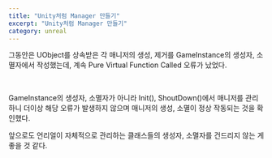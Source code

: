 ```yaml
---
title: "Unity처럼 Manager 만들기"
excerpt: "Unity처럼 Manager 만들기"
category: unreal
---
```


그동안은 UObject를 상속받은 각 매니저의 생성, 제거를 GameInstance의 생성자, 소멸자에서 작성했는데, 계속 Pure Virtual Function Called 오류가 났었다.

<br/>

GameInstance의 생성자, 소멸자가 아니라 Init(), ShoutDown()에서 매니저를 관리하니 더이상 해당 오류가 발생하지 않으며 매니저의 생성, 소멸이 정상 작동되는 것을 확인했다.

앞으로도 언리얼이 자체적으로 관리하는 클래스들의 생성자, 소멸자를 건드리지 않는 게 좋을 것 같다.
<!--stackedit_data:
eyJoaXN0b3J5IjpbLTIwMjYwMjAwODldfQ==
-->